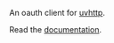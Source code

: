 An oauth client for [uvhttp](https://github.com/justinbarrick/uvhttp).

Read the [documentation](https://readthedocs.org/projects/uvoauth).
